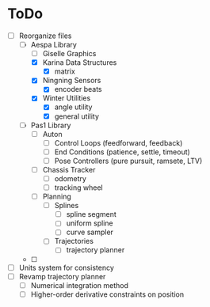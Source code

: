 # ToDo

- [ ] Reorganize files
	- [ ] Aespa Library
		- [ ] Giselle Graphics
		- [x] Karina Data Structures
			- [x] matrix
		- [x] Ningning Sensors
			- [x] encoder beats
		- [x] Winter Utilities
			- [x] angle utility
			- [x] general utility
	- [ ] Pas1 Library
		- [ ] Auton
			- [ ] Control Loops (feedforward, feedback)
			- [ ] End Conditions (patience, settle, timeout)
			- [ ] Pose Controllers (pure pursuit, ramsete, LTV)
		- [ ] Chassis Tracker
			- [ ] odometry
			- [ ] tracking wheel
		- [ ] Planning
			- [ ] Splines
				- [ ] spline segment
				- [ ] uniform spline
				- [ ] curve sampler
			- [ ] Trajectories
				- [ ] trajectory planner
	- [ ] 
- [ ] Units system for consistency
- [ ] Revamp trajectory planner
	- [ ] Numerical integration method
	- [ ] Higher-order derivative constraints on position
